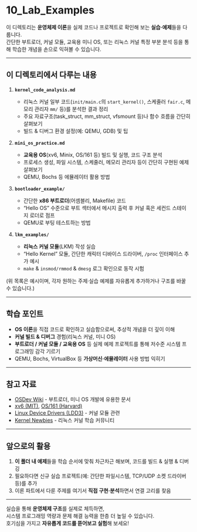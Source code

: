 # 10_Lab_Examples

이 디렉토리는 **운영체제 이론**을 실제 코드나 프로젝트로 확인해 보는 **실습·예제**들을 다룹니다.  
간단한 부트로더, 커널 모듈, 교육용 미니 OS, 또는 리눅스 커널 특정 부분 분석 등을 통해 학습한 개념을 손으로 익혀볼 수 있습니다.

---

## 이 디렉토리에서 다루는 내용

1. **`kernel_code_analysis.md`**  
   - 리눅스 커널 일부 코드(`init/main.c`의 `start_kernel()`, 스케줄러 `fair.c`, 메모리 관리자 `mm/` 등)를 분석한 결과 정리  
   - 주요 자료구조(task_struct, mm_struct, vfsmount 등)나 함수 흐름을 간단히 살펴보기  
   - 빌드 & 디버그 환경 설정(예: QEMU, GDB) 및 팁

2. **`mini_os_practice.md`**  
   - **교육용 OS**(xv6, Minix, OS/161 등) 빌드 및 실행, 코드 구조 분석  
   - 프로세스 생성, 파일 시스템, 스케줄러, 메모리 관리자 등이 간단히 구현된 예제 살펴보기  
   - QEMU, Bochs 등 에뮬레이터 활용 방법

3. **`bootloader_example/`**
   - 간단한 **x86 부트로더**(어셈블리, Makefile) 코드  
   - “Hello OS” 수준으로 부트 섹터에서 메시지 출력 후 커널 혹은 세컨드 스테이지 로더로 점프  
   - QEMU로 부팅 테스트하는 방법

4. **`lkm_examples/`**
   - **리눅스 커널 모듈**(LKM) 작성 실습  
   - “Hello Kernel” 모듈, 간단한 캐릭터 디바이스 드라이버, `/proc` 인터페이스 추가 예시  
   - `make` & `insmod/rmmod` & `dmesg` 로그 확인으로 동작 시험

(위 목록은 예시이며, 각자 원하는 주제·실습 예제를 자유롭게 추가하거나 구조를 바꿀 수 있습니다.)

---

## 학습 포인트

- **OS 이론**을 직접 코드로 확인하고 실습함으로써, 추상적 개념을 더 깊이 이해  
- **커널 빌드 & 디버그** 경험(리눅스 커널, 미니 OS)  
- **부트로더 / 커널 모듈 / 교육용 OS** 등 실제 예제 프로젝트를 통해 저수준 시스템 프로그래밍 감각 기르기  
- QEMU, Bochs, VirtualBox 등 **가상머신·에뮬레이터** 사용 방법 익히기

---

## 참고 자료

- [OSDev Wiki](https://wiki.osdev.org/) - 부트로더, 미니 OS 개발에 유용한 문서  
- [xv6 (MIT)](https://github.com/mit-pdos/xv6-public), [OS/161 (Harvard)](http://os161.eecs.harvard.edu/)  
- [Linux Device Drivers (LDD3)](https://lwn.net/Kernel/LDD3/) - 커널 모듈 관련  
- [Kernel Newbies](https://kernelnewbies.org/) - 리눅스 커널 학습 커뮤니티

---

## 앞으로의 활용

1. **이 폴더 내 예제**들을 학습 순서에 맞춰 차근차근 해보며, 코드를 빌드 & 실행 & 디버깅  
2. 필요하다면 신규 실습 프로젝트(예: 간단한 파일시스템, TCP/UDP 소켓 드라이버 등)를 추가  
3. 이론 파트에서 다룬 주제를 여기서 **직접 구현·분석**하면서 연결 고리를 찾음

---

실습을 통해 **운영체제 구조**를 실제로 체득하면,  
시스템 프로그래밍 역량과 문제 해결 능력을 한층 더 높일 수 있습니다.  
호기심을 가지고 **자유롭게 코드를 뜯어보고 실험**해 보세요!  
